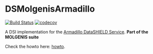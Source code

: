 # DSMolgenisArmadillo

[![Build Status](https://jenkins.dev.molgenis.org/buildStatus/icon?job=molgenis%2Fmolgenis-r-datashield%2Fmaster)](https://jenkins.dev.molgenis.org/job/molgenis/job/molgenis-r-datashield/job/master/)
[![codecov](https://codecov.io/gh/molgenis/molgenis-r-datashield/branch/master/graph/badge.svg)](https://codecov.io/gh/molgenis/molgenis-r-datashield)


A DSI implementation for the [Armadillo DataSHIELD Service](https://github.com/molgenis/molgenis-service-datashield).
**Part of the MOLGENIS suite**


Check the howto here: [howto](https://molgenis.github.io/molgenis-r-datashield/articles/DSMolgenisArmadillo.html).

